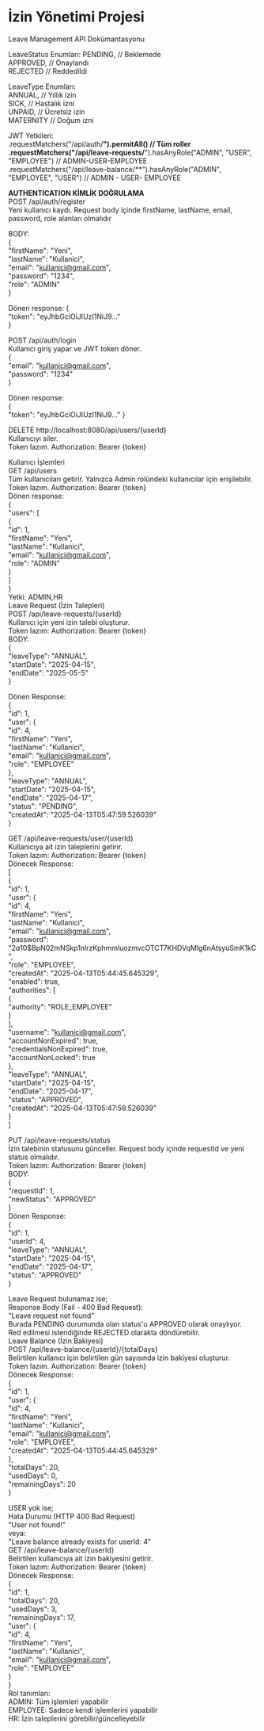 # İzin Yönetimi Projesi

Leave Management API Dokümantasyonu

LeaveStatus Enumları: 
PENDING, // Beklemede  
APPROVED, // Onaylandı  
REJECTED // Reddedildi

LeaveType Enumları:   
ANNUAL, // Yıllık izin  
SICK, // Hastalık izni  
UNPAID, // Ücretsiz izin  
MATERNITY // Doğum izni  

JWT Yetkileri:  
.requestMatchers("/api/auth/**").permitAll() // Tüm roller  
.requestMatchers("/api/leave-requests/**").hasAnyRole("ADMIN", "USER", "EMPLOYEE") // ADMIN-USER-EMPLOYEE  
.requestMatchers("/api/leave-balance/**").hasAnyRole("ADMIN", "EMPLOYEE", "USER") // ADMIN - USER- EMPLOYEE  

**AUTHENTICATION KİMLİK DOĞRULAMA**  
POST /api/auth/register  
Yeni kullanıcı kaydı. Request body içinde firstName, lastName, email, password, role alanları olmalıdır  

BODY:  
{  
  "firstName": "Yeni",  
  "lastName": "Kullanici",  
  "email": "kullanici@gmail.com",  
  "password": "1234",  
  "role": "ADMIN"  
}  

Dönen response: {  
  "token": "eyJhbGciOiJIUzI1NiJ9..."  
}  

POST /api/auth/login  
Kullanıcı giriş yapar ve JWT token döner.  
{  
  "email": "kullanici@gmail.com",  
  "password": "1234"  
}  

Dönen response:  
{  
  "token": "eyJhbGciOiJIUzI1NiJ9..."
}  

DELETE http://localhost:8080/api/users/{userId}  
Kullanıcıyı siler.  
Token lazım. Authorization: Bearer {token}  



Kullanıcı İşlemleri  
GET /api/users  
Tüm kullanıcıları getirir. Yalnızca Admin rolündeki kullanıcılar için erişilebilir.  
Token lazım. Authorization: Bearer {token}  
Dönen response:  
{  
  "users": [  
    {  
      "id": 1,  
      "firstName": "Yeni",  
      "lastName": "Kullanici",  
      "email": "kullanici@gmail.com",  
      "role": "ADMIN"  
    }  
  ]  
}  
Yetki: ADMIN,HR  
 Leave Request (İzin Talepleri)  
POST /api/leave-requests/{userId}  
Kullanıcı için yeni izin talebi oluşturur.  
Token lazım: Authorization: Bearer {token}  
BODY:  
{  
  "leaveType": "ANNUAL",  
  "startDate": "2025-04-15",  
  "endDate": "2025-05-5"  
}  

Dönen Response:  
{  
  "id": 1,  
  "user": {  
    "id": 4,  
    "firstName": "Yeni",  
    "lastName": "Kullanici",  
    "email": "kullanici@gmail.com",  
    "role": "EMPLOYEE"  
  },  
  "leaveType": "ANNUAL",  
  "startDate": "2025-04-15",  
  "endDate": "2025-04-17",  
  "status": "PENDING",  
  "createdAt": "2025-04-13T05:47:59.526039"  
}  

GET /api/leave-requests/user/{userId}  
Kullanıcıya ait izin taleplerini getirir.  
Token lazım: Authorization: Bearer {token}  
Dönecek Response:  
[  
  {  
    "id": 1,  
    "user": {  
      "id": 4,  
      "firstName": "Yeni",  
      "lastName": "Kullanici",  
      "email": "kullanici@gmail.com",  
      "password": "$2a$10$BpN02mNSkp1nlrzKphmmluozmvcOTCT7KHDVqMlg6nAtsyuSmK1kC",  
      "role": "EMPLOYEE",  
      "createdAt": "2025-04-13T05:44:45.645329",  
      "enabled": true,  
      "authorities": [  
        {  
          "authority": "ROLE_EMPLOYEE"  
        }  
      ],  
      "username": "kullanici@gmail.com",  
      "accountNonExpired": true,  
      "credentialsNonExpired": true,  
      "accountNonLocked": true  
    },  
    "leaveType": "ANNUAL",  
    "startDate": "2025-04-15",  
    "endDate": "2025-04-17",  
    "status": "APPROVED",  
    "createdAt": "2025-04-13T05:47:59.526039"  
  }  
]  

PUT /api/leave-requests/status  
İzin talebinin statusunu günceller. Request body içinde requestId ve yeni status olmalıdır.  
Token lazım: Authorization: Bearer {token}  
BODY:  
{  
  "requestId": 1,  
  "newStatus": "APPROVED"  
}  
Dönen Response:  
{  
  "id": 1,  
  "userId": 4,  
  "leaveType": "ANNUAL",  
  "startDate": "2025-04-15",  
  "endDate": "2025-04-17",  
  "status": "APPROVED"  
}  

Leave Request bulunamaz ise;  
Response Body (Fail - 400 Bad Request):  
"Leave request not found"  
Burada PENDING durumunda olan status'u APPROVED olarak onaylıyor.   
Red edilmesi istendiğinde REJECTED olarakta döndürebilir.  
 Leave Balance (İzin Bakiyesi)   
POST /api/leave-balance/{userId}/{totalDays}  
Belirtilen kullanıcı için belirtilen gün sayısında izin bakiyesi oluşturur.  
Token lazım. Authorization: Bearer {token}  
Dönecek Response:  
{  
  "id": 1,  
  "user": {  
    "id": 4,  
    "firstName": "Yeni",  
    "lastName": "Kullanici",  
    "email": "kullanici@gmail.com",  
    "role": "EMPLOYEE",  
    "createdAt": "2025-04-13T05:44:45.645329"  
  },  
  "totalDays": 20,  
  "usedDays": 0,  
  "remainingDays": 20  
}  

USER yok ise;  
Hata Durumu (HTTP 400 Bad Request)  
"User not found!"  
veya:  
"Leave balance already exists for userId: 4"  
GET /api/leave-balance/{userId}  
Belirtilen kullanıcıya ait izin bakiyesini getirir.  
Token lazım: Authorization: Bearer {token}  
Dönecek Response:  
{  
  "id": 1,  
  "totalDays": 20,  
  "usedDays": 3,  
  "remainingDays": 17,  
  "user": {  
    "id": 4,  
    "firstName": "Yeni",  
    "lastName": "Kullanici",  
    "email": "kullanici@gmail.com",  
    "role": "EMPLOYEE"  
  }  
}  
Rol tanımları:  
ADMIN:	Tüm işlemleri yapabilir  
EMPLOYEE:	Sadece kendi işlemlerini yapabilir  
HR:	İzin taleplerini görebilir/güncelleyebilir  














